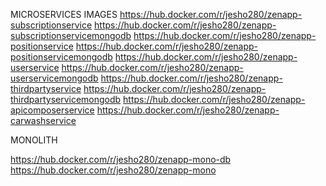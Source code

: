 MICROSERVICES IMAGES
https://hub.docker.com/r/jesho280/zenapp-subscriptionservice
https://hub.docker.com/r/jesho280/zenapp-subscriptionservicemongodb
https://hub.docker.com/r/jesho280/zenapp-positionservice
https://hub.docker.com/r/jesho280/zenapp-positionservicemongodb
https://hub.docker.com/r/jesho280/zenapp-userservice
https://hub.docker.com/r/jesho280/zenapp-userservicemongodb
https://hub.docker.com/r/jesho280/zenapp-thirdpartyservice
https://hub.docker.com/r/jesho280/zenapp-thirdpartyservicemongodb
https://hub.docker.com/r/jesho280/zenapp-apicomposerservice
https://hub.docker.com/r/jesho280/zenapp-carwashservice


MONOLITH

https://hub.docker.com/r/jesho280/zenapp-mono-db
https://hub.docker.com/r/jesho280/zenapp-mono

